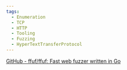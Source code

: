 ```yaml
---
tags:
  - Enumeration
  - TCP
  - HTTP
  - Tooling
  - Fuzzing
  - HyperTextTransferProtocol
---
```


[GitHub - ffuf/ffuf: Fast web fuzzer written in Go](https://github.com/ffuf/ffuf)